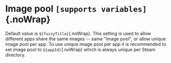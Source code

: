 # Image pool `[supports variables]`{.noWrap}

Default value is `${fuzzyTitle}`{.noWrap}. This setting is used to allow different apps share the same images -- same "image pool", or allow unique image pool per app.
To use unique image pool per app it is recommended to set image pool to `${appId}`{.noWrap} which is always unique per Steam directory.
